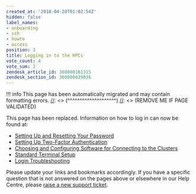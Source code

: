 ```yaml
---
created_at: '2018-04-20T01:02:54Z'
hidden: false
label_names:
- onboarding
- ssh
- howto
- access
position: 3
title: Logging in to the HPCs
vote_count: 4
vote_sum: 2
zendesk_article_id: 360000161315
zendesk_section_id: 360000039036
---
```



[//]: <> (REMOVE ME IF PAGE VALIDATED)
[//]: <> (vvvvvvvvvvvvvvvvvvvv)
!!! info
    This page has been automatically migrated and may contain formatting errors.
[//]: <> (^^^^^^^^^^^^^^^^^^^^)
[//]: <> (REMOVE ME IF PAGE VALIDATED)
<p>This page has been replaced. Information on how to log in can now be found at:</p>
<ul>
<li><a href="https://support.nesi.org.nz/hc/en-gb/articles/360000335995" target="_self">Setting Up and Resetting Your Password</a></li>
<li><a href="https://support.nesi.org.nz/hc/en-gb/articles/360000203075" target="_self">Setting Up Two-Factor Authentication</a></li>
<li><a href="https://support.nesi.org.nz/hc/en-gb/articles/360001016335" target="_self">Choosing and Configuring Software for Connecting to the Clusters</a></li>
<li><a href="https://support.nesi.org.nz/hc/en-gb/articles/360000625535" target="_self">Standard Terminal Setup</a></li>
<li><a href="https://support.nesi.org.nz/hc/en-gb/articles/360000570215" target="_self">Login Troubleshooting</a></li>
</ul>
<p>Please update your links and bookmarks accordingly. If you have a specific question that is not answered on the pages above or elsewhere in our Help Centre, please <a href="https://support.nesi.org.nz/hc/requests/new" target="_self">raise a new support ticket</a>.</p>